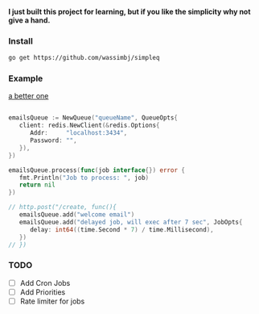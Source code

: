
**I just built this project for learning, but if you like the simplicity why not give a hand.**

### Install

```bash
go get https://github.com/wassimbj/simpleq
```


### Example

[a better one](https://github.com/wassimbj/simpleq/blob/master/example.md)

```go

emailsQueue := NewQueue("queueName", QueueOpts{
   client: redis.NewClient(&redis.Options{
      Addr:     "localhost:3434",
      Password: "",
   }),
})

emailsQueue.process(func(job interface{}) error {
   fmt.Println("Job to process: ", job)
   return nil
})

// http.post("/create, func(){
   emailsQueue.add("welcome email")
   emailsQueue.add("delayed job, will exec after 7 sec", JobOpts{
      delay: int64((time.Second * 7) / time.Millisecond),
   })
// })

```

### TODO

- [ ] Add Cron Jobs
- [ ] Add Priorities
- [ ] Rate limiter for jobs
